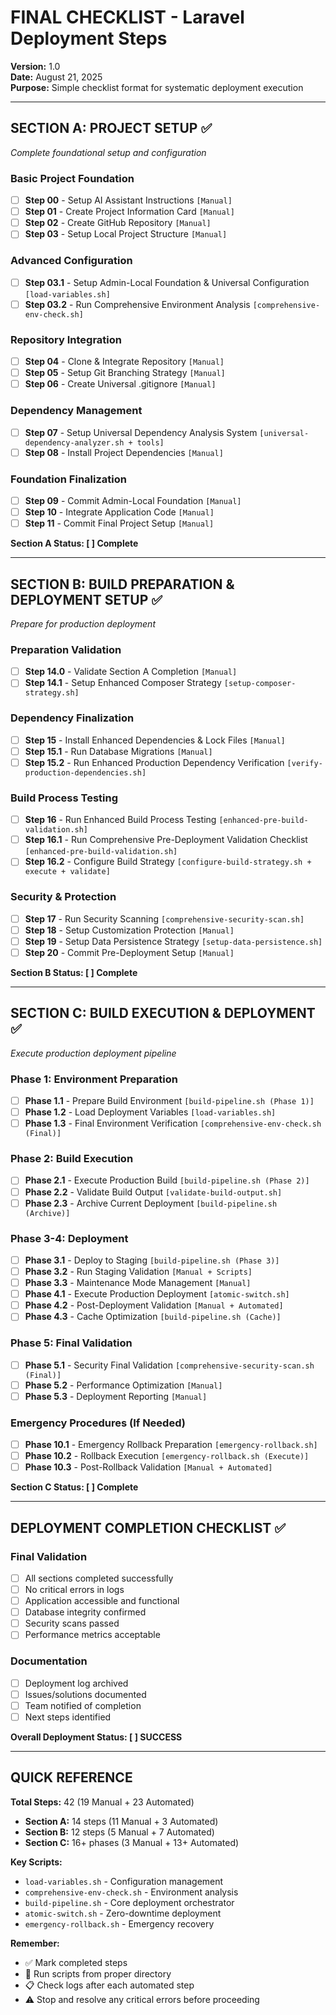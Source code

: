 # FINAL CHECKLIST - Laravel Deployment Steps

**Version:** 1.0  
**Date:** August 21, 2025  
**Purpose:** Simple checklist format for systematic deployment execution  

---

## SECTION A: PROJECT SETUP ✅
*Complete foundational setup and configuration*

### Basic Project Foundation
- [ ] **Step 00** - Setup AI Assistant Instructions `[Manual]`
- [ ] **Step 01** - Create Project Information Card `[Manual]`
- [ ] **Step 02** - Create GitHub Repository `[Manual]`
- [ ] **Step 03** - Setup Local Project Structure `[Manual]`

### Advanced Configuration
- [ ] **Step 03.1** - Setup Admin-Local Foundation & Universal Configuration `[load-variables.sh]`
- [ ] **Step 03.2** - Run Comprehensive Environment Analysis `[comprehensive-env-check.sh]`

### Repository Integration
- [ ] **Step 04** - Clone & Integrate Repository `[Manual]`
- [ ] **Step 05** - Setup Git Branching Strategy `[Manual]`
- [ ] **Step 06** - Create Universal .gitignore `[Manual]`

### Dependency Management
- [ ] **Step 07** - Setup Universal Dependency Analysis System `[universal-dependency-analyzer.sh + tools]`
- [ ] **Step 08** - Install Project Dependencies `[Manual]`

### Foundation Finalization
- [ ] **Step 09** - Commit Admin-Local Foundation `[Manual]`
- [ ] **Step 10** - Integrate Application Code `[Manual]`
- [ ] **Step 11** - Commit Final Project Setup `[Manual]`

**Section A Status: [ ] Complete**

---

## SECTION B: BUILD PREPARATION & DEPLOYMENT SETUP ✅
*Prepare for production deployment*

### Preparation Validation
- [ ] **Step 14.0** - Validate Section A Completion `[Manual]`
- [ ] **Step 14.1** - Setup Enhanced Composer Strategy `[setup-composer-strategy.sh]`

### Dependency Finalization
- [ ] **Step 15** - Install Enhanced Dependencies & Lock Files `[Manual]`
- [ ] **Step 15.1** - Run Database Migrations `[Manual]`
- [ ] **Step 15.2** - Run Enhanced Production Dependency Verification `[verify-production-dependencies.sh]`

### Build Process Testing
- [ ] **Step 16** - Run Enhanced Build Process Testing `[enhanced-pre-build-validation.sh]`
- [ ] **Step 16.1** - Run Comprehensive Pre-Deployment Validation Checklist `[enhanced-pre-build-validation.sh]`
- [ ] **Step 16.2** - Configure Build Strategy `[configure-build-strategy.sh + execute + validate]`

### Security & Protection
- [ ] **Step 17** - Run Security Scanning `[comprehensive-security-scan.sh]`
- [ ] **Step 18** - Setup Customization Protection `[Manual]`
- [ ] **Step 19** - Setup Data Persistence Strategy `[setup-data-persistence.sh]`
- [ ] **Step 20** - Commit Pre-Deployment Setup `[Manual]`

**Section B Status: [ ] Complete**

---

## SECTION C: BUILD EXECUTION & DEPLOYMENT ✅
*Execute production deployment pipeline*

### Phase 1: Environment Preparation
- [ ] **Phase 1.1** - Prepare Build Environment `[build-pipeline.sh (Phase 1)]`
- [ ] **Phase 1.2** - Load Deployment Variables `[load-variables.sh]`
- [ ] **Phase 1.3** - Final Environment Verification `[comprehensive-env-check.sh (Final)]`

### Phase 2: Build Execution
- [ ] **Phase 2.1** - Execute Production Build `[build-pipeline.sh (Phase 2)]`
- [ ] **Phase 2.2** - Validate Build Output `[validate-build-output.sh]`
- [ ] **Phase 2.3** - Archive Current Deployment `[build-pipeline.sh (Archive)]`

### Phase 3-4: Deployment
- [ ] **Phase 3.1** - Deploy to Staging `[build-pipeline.sh (Phase 3)]`
- [ ] **Phase 3.2** - Run Staging Validation `[Manual + Scripts]`
- [ ] **Phase 3.3** - Maintenance Mode Management `[Manual]`
- [ ] **Phase 4.1** - Execute Production Deployment `[atomic-switch.sh]`
- [ ] **Phase 4.2** - Post-Deployment Validation `[Manual + Automated]`
- [ ] **Phase 4.3** - Cache Optimization `[build-pipeline.sh (Cache)]`

### Phase 5: Final Validation
- [ ] **Phase 5.1** - Security Final Validation `[comprehensive-security-scan.sh (Final)]`
- [ ] **Phase 5.2** - Performance Optimization `[Manual]`
- [ ] **Phase 5.3** - Deployment Reporting `[Manual]`

### Emergency Procedures (If Needed)
- [ ] **Phase 10.1** - Emergency Rollback Preparation `[emergency-rollback.sh]`
- [ ] **Phase 10.2** - Rollback Execution `[emergency-rollback.sh (Execute)]`
- [ ] **Phase 10.3** - Post-Rollback Validation `[Manual + Automated]`

**Section C Status: [ ] Complete**

---

## DEPLOYMENT COMPLETION CHECKLIST ✅

### Final Validation
- [ ] All sections completed successfully
- [ ] No critical errors in logs
- [ ] Application accessible and functional
- [ ] Database integrity confirmed
- [ ] Security scans passed
- [ ] Performance metrics acceptable

### Documentation
- [ ] Deployment log archived
- [ ] Issues/solutions documented
- [ ] Team notified of completion
- [ ] Next steps identified

**Overall Deployment Status: [ ] SUCCESS**

---

## QUICK REFERENCE

**Total Steps:** 42 (19 Manual + 23 Automated)
- **Section A:** 14 steps (11 Manual + 3 Automated)
- **Section B:** 12 steps (5 Manual + 7 Automated) 
- **Section C:** 16+ phases (3 Manual + 13+ Automated)

**Key Scripts:**
- `load-variables.sh` - Configuration management
- `comprehensive-env-check.sh` - Environment analysis
- `build-pipeline.sh` - Core deployment orchestrator
- `atomic-switch.sh` - Zero-downtime deployment
- `emergency-rollback.sh` - Emergency recovery

**Remember:** 
- ✅ Mark completed steps
- 🔧 Run scripts from proper directory
- 📋 Check logs after each automated step
- ⚠️ Stop and resolve any critical errors before proceeding